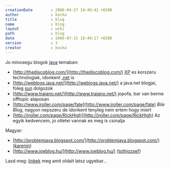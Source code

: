 ```yaml
---
creationDate        : 2006-04-27 14:40:41 +0200 
author              : kocka 
title               : blog 
name                : blog 
layout              : wiki 
path                : blog 
date                : 2006-07-15 18:49:17 +0200 
version             : 3 
creator             : kocka 
---
```

Jo minosegu blogok [java](java.html) temaban:

*   [http://thediscoblog.com/](http://thediscoblog.com/) [XP](XP.html) es korszeru technologiak, idonkent [.net](.net.html) is
*   [http://weblogs.java.net/](http://weblogs.java.net/) a java.net blogjai, foleg [sun](Sun.html) dolgozok
*   [http://www.trajano.net/](http://www.trajano.net/) jopofa, bar van benne offtopic alaposan
*   [http://www.jroller.com/page/fate](http://www.jroller.com/page/fate) _Bile Blog_, nagyon nepszeru de idonkent tenyleg nem ertem hogy miert
*   [http://jroller.com/page/RickHigh](http://jroller.com/page/RickHigh) Az egyik kedvencem, jo otletei vannak es meg is csinalja

Magyar:

*   [http://problemjava.blogspot.com/](http://problemjava.blogspot.com/) ([karenin](karenin.html))
*   [http://www.joeblog.hu/](http://www.joeblog.hu/) ([tothjozsef](tothjozsef.html))

Lasd meg: [linkek](linkek.html) meg amit oldalt latsz ugyebar...
